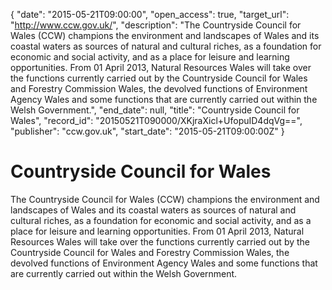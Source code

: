 {
  "date": "2015-05-21T09:00:00", 
  "open_access": true, 
  "target_url": "http://www.ccw.gov.uk/", 
  "description": "The Countryside Council for Wales (CCW) champions the environment and landscapes of Wales and its coastal waters as sources of natural and cultural riches, as a foundation for economic and social activity, and as a place for leisure and learning opportunities. From 01 April 2013, Natural Resources Wales will take over the functions currently carried out by the Countryside Council for Wales and Forestry Commission Wales, the devolved functions of Environment Agency Wales and some functions that are currently carried out within the Welsh Government.", 
  "end_date": null, 
  "title": "Countryside Council for Wales", 
  "record_id": "20150521T090000/XKjraXicl+UfopuID4dqVg==", 
  "publisher": "ccw.gov.uk", 
  "start_date": "2015-05-21T09:00:00Z"
}

# Countryside Council for Wales

The Countryside Council for Wales (CCW) champions the environment and landscapes of Wales and its coastal waters as sources of natural and cultural riches, as a foundation for economic and social activity, and as a place for leisure and learning opportunities. From 01 April 2013, Natural Resources Wales will take over the functions currently carried out by the Countryside Council for Wales and Forestry Commission Wales, the devolved functions of Environment Agency Wales and some functions that are currently carried out within the Welsh Government.